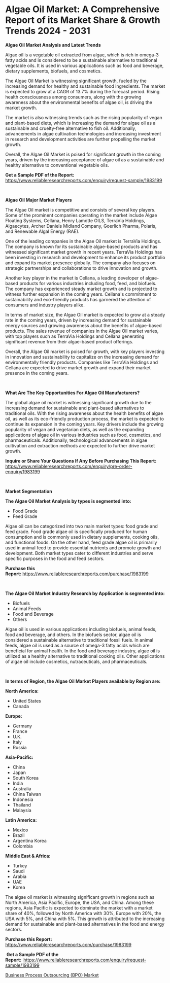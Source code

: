 <p><h1>Algae Oil Market: A Comprehensive Report of its Market Share & Growth Trends 2024 - 2031</h1></p><p><strong>Algae Oil Market Analysis and Latest Trends</strong></p>
<p><p>Algae oil is a vegetable oil extracted from algae, which is rich in omega-3 fatty acids and is considered to be a sustainable alternative to traditional vegetable oils. It is used in various applications such as food and beverage, dietary supplements, biofuels, and cosmetics.</p><p>The Algae Oil Market is witnessing significant growth, fueled by the increasing demand for healthy and sustainable food ingredients. The market is expected to grow at a CAGR of 13.7% during the forecast period. Rising health consciousness among consumers, along with the growing awareness about the environmental benefits of algae oil, is driving the market growth.</p><p>The market is also witnessing trends such as the rising popularity of vegan and plant-based diets, which is increasing the demand for algae oil as a sustainable and cruelty-free alternative to fish oil. Additionally, advancements in algae cultivation technologies and increasing investment in research and development activities are further propelling the market growth.</p><p>Overall, the Algae Oil Market is poised for significant growth in the coming years, driven by the increasing acceptance of algae oil as a sustainable and healthy alternative to conventional vegetable oils.</p></p>
<p><strong>Get a Sample PDF of the Report:&nbsp;</strong> <a href="https://www.reliableresearchreports.com/enquiry/request-sample/1983199">https://www.reliableresearchreports.com/enquiry/request-sample/1983199</a></p>
<p>&nbsp;</p>
<p><strong>Algae Oil Major Market Players</strong></p>
<p><p>The Algae Oil market is competitive and consists of several key players. Some of the prominent companies operating in the market include Algae Floating Systems, Cellana, Henry Lamotte OILS, TerraVia Holdings, Algaecytes, Archer Daniels Midland Company, Goerlich Pharma, Polaris, and Renewable Algal Energy (RAE).</p><p>One of the leading companies in the Algae Oil market is TerraVia Holdings. The company is known for its sustainable algae-based products and has witnessed significant market growth in recent years. TerraVia Holdings has been investing in research and development to enhance its product portfolio and expand its market presence globally. The company also focuses on strategic partnerships and collaborations to drive innovation and growth.</p><p>Another key player in the market is Cellana, a leading developer of algae-based products for various industries including food, feed, and biofuels. The company has experienced steady market growth and is projected to witness further expansion in the coming years. Cellana's commitment to sustainability and eco-friendly products has garnered the attention of consumers and industry players alike.</p><p>In terms of market size, the Algae Oil market is expected to grow at a steady rate in the coming years, driven by increasing demand for sustainable energy sources and growing awareness about the benefits of algae-based products. The sales revenue of companies in the Algae Oil market varies, with top players such as TerraVia Holdings and Cellana generating significant revenue from their algae-based product offerings.</p><p>Overall, the Algae Oil market is poised for growth, with key players investing in innovation and sustainability to capitalize on the increasing demand for environmentally friendly products. Companies like TerraVia Holdings and Cellana are expected to drive market growth and expand their market presence in the coming years.</p></p>
<p>&nbsp;</p>
<p><strong>What Are The Key Opportunities For Algae Oil Manufacturers?</strong></p>
<p><p>The global algae oil market is witnessing significant growth due to the increasing demand for sustainable and plant-based alternatives to traditional oils. With the rising awareness about the health benefits of algae oil, as well as its eco-friendly production process, the market is expected to continue its expansion in the coming years. Key drivers include the growing popularity of vegan and vegetarian diets, as well as the expanding applications of algae oil in various industries such as food, cosmetics, and pharmaceuticals. Additionally, technological advancements in algae cultivation and extraction methods are expected to further drive market growth.</p></p>
<p><strong>Inquire or Share Your Questions If Any Before Purchasing This Report:</strong> <a href="https://www.reliableresearchreports.com/enquiry/pre-order-enquiry/1983199">https://www.reliableresearchreports.com/enquiry/pre-order-enquiry/1983199</a></p>
<p>&nbsp;</p>
<p><strong>Market Segmentation</strong></p>
<p><strong>The Algae Oil Market Analysis by types is segmented into:</strong></p>
<p><ul><li>Food Grade</li><li>Feed Grade</li></ul></p>
<p><p>Algae oil can be categorized into two main market types: food grade and feed grade. Food grade algae oil is specifically produced for human consumption and is commonly used in dietary supplements, cooking oils, and functional foods. On the other hand, feed grade algae oil is primarily used in animal feed to provide essential nutrients and promote growth and development. Both market types cater to different industries and serve specific purposes in the food and feed sectors.</p></p>
<p><strong>Purchase this Report:&nbsp;</strong><a href="https://www.reliableresearchreports.com/purchase/1983199">https://www.reliableresearchreports.com/purchase/1983199</a></p>
<p>&nbsp;</p>
<p><strong>The Algae Oil Market Industry Research by Application is segmented into:</strong></p>
<p><ul><li>Biofuels</li><li>Animal Feeds</li><li>Food and Beverage</li><li>Others</li></ul></p>
<p><p>Algae oil is used in various applications including biofuels, animal feeds, food and beverage, and others. In the biofuels sector, algae oil is considered a sustainable alternative to traditional fossil fuels. In animal feeds, algae oil is used as a source of omega-3 fatty acids which are beneficial for animal health. In the food and beverage industry, algae oil is utilized as a healthy alternative to traditional cooking oils. Other applications of algae oil include cosmetics, nutraceuticals, and pharmaceuticals.</p></p>
<p>&nbsp;</p>
<p><strong>In terms of Region, the Algae Oil Market Players available by Region are:</strong></p>
<p>
    <p> <strong> North America: </strong>
        <ul>
            <li>United States</li>
            <li>Canada</li>
        </ul>
        </p> 
    <p> <strong> Europe: </strong>
        <ul>
            <li>Germany</li>
            <li>France</li>
            <li>U.K.</li>
            <li>Italy</li>
            <li>Russia</li>
        </ul>
        </p> 
    <p> <strong> Asia-Pacific: </strong>
        <ul>
            <li>China</li>
            <li>Japan</li>
            <li>South Korea</li>
            <li>India</li>
            <li>Australia</li>
            <li>China Taiwan</li>
            <li>Indonesia</li>
            <li>Thailand</li>
            <li>Malaysia</li>
        </ul>
        </p> 
    <p> <strong> Latin America: </strong>
        <ul>
            <li>Mexico</li>
            <li>Brazil</li>
            <li>Argentina Korea</li>
            <li>Colombia</li>
        </ul>
        </p> 
    <p> <strong> Middle East & Africa: </strong>
        <ul>
            <li>Turkey</li>
            <li>Saudi</li>
            <li>Arabia</li>
            <li>UAE</li>
            <li>Korea</li>
        </ul>
    </p>
    </p>
<p><p>The algae oil market is witnessing significant growth in regions such as North America, Asia Pacific, Europe, the USA, and China. Among these regions, Asia Pacific is expected to dominate the market with a market share of 40%, followed by North America with 30%, Europe with 20%, the USA with 5%, and China with 5%. This growth is attributed to the increasing demand for sustainable and plant-based alternatives in the food and energy sectors.</p></p>
<p><strong>Purchase this Report: </strong><a href="https://www.reliableresearchreports.com/purchase/1983199">https://www.reliableresearchreports.com/purchase/1983199</a></p>
<p>&nbsp;<strong>Get a Sample PDF of the Report:&nbsp;&nbsp;</strong><a href="https://www.reliableresearchreports.com/enquiry/request-sample/1983199">https://www.reliableresearchreports.com/enquiry/request-sample/1983199</a></p>
<p><strong></strong></p>
<p><p><a href="https://meowing-lemming-dd3.notion.site/Business-Process-Outsourcing-BPO-Market-Research-Report-Provides-thorough-Industry-Overview-which-2d2a20c3874b4b15ab422198034a8f09">Business Process Outsourcing (BPO) Market</a></p></p>